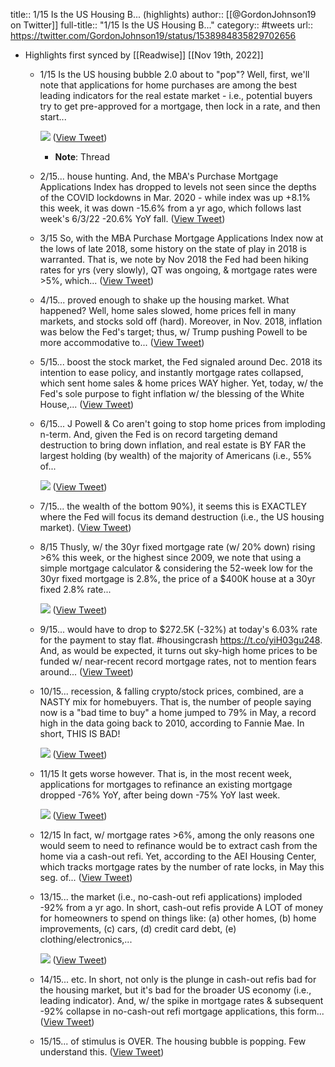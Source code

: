 title:: 1/15 Is the US Housing B... (highlights)
author:: [[@GordonJohnson19 on Twitter]]
full-title:: "1/15 Is the US Housing B..."
category:: #tweets
url:: https://twitter.com/GordonJohnson19/status/1538984835829702656

- Highlights first synced by [[Readwise]] [[Nov 19th, 2022]]
	- 1/15 Is the US housing bubble 2.0 about to "pop"? Well, first, we'll note that applications for home purchases are among the best leading indicators for the real estate market - i.e., potential buyers try to get pre-approved for a mortgage, then lock in a rate, and then start... 
	  
	  ![](https://pbs.twimg.com/media/FVuBpokX0AAPqKO.jpg) ([View Tweet](https://twitter.com/GordonJohnson19/status/1538984835829702656))
		- **Note**: Thread
	- 2/15... house hunting. And, the MBA's Purchase Mortgage Applications Index has dropped to levels not seen since the depths of the COVID lockdowns in Mar. 2020 - while index was up +8.1% this week, it was down -15.6% from a yr ago, which follows last week's 6/3/22 -20.6% YoY fall. ([View Tweet](https://twitter.com/GordonJohnson19/status/1538984837746393092))
	- 3/15 So, with the MBA Purchase Mortgage Applications Index now at the lows of late 2018, some history on the state of play in 2018 is warranted. That is, we note by Nov 2018 the Fed had been hiking rates for yrs (very slowly), QT was ongoing, & mortgage rates were >5%, which... ([View Tweet](https://twitter.com/GordonJohnson19/status/1538984839273234433))
	- 4/15... proved enough to shake up the housing market. What happened? Well, home sales slowed, home prices fell in many markets, and stocks sold off (hard). Moreover, in Nov. 2018, inflation was below the Fed's target; thus, w/ Trump pushing Powell to be more accommodative to... ([View Tweet](https://twitter.com/GordonJohnson19/status/1538984840753733633))
	- 5/15... boost the stock market, the Fed signaled around Dec. 2018 its intention to ease policy, and instantly mortgage rates collapsed, which sent home sales & home prices WAY higher. Yet, today, w/ the Fed's sole purpose to fight inflation w/ the blessing of the White House,... ([View Tweet](https://twitter.com/GordonJohnson19/status/1538984842364391430))
	- 6/15... J Powell & Co aren't going to stop home prices from imploding n-term. And, given the Fed is on record targeting demand destruction to bring down inflation, and real estate is BY FAR the largest holding (by wealth) of the majority of Americans (i.e., 55% of... 
	  
	  ![](https://pbs.twimg.com/media/FVuIDwPXwAQb17l.jpg) ([View Tweet](https://twitter.com/GordonJohnson19/status/1538984846168555522))
	- 7/15... the wealth of the bottom 90%), it seems this is EXACTLEY where the Fed will focus its demand destruction (i.e., the US housing market). ([View Tweet](https://twitter.com/GordonJohnson19/status/1538984847951245313))
	- 8/15 Thusly, w/ the 30yr fixed mortgage rate (w/ 20% down) rising >6% this week, or the highest since 2009, we note that using a simple mortgage calculator & considering the 52-week low for the 30yr fixed mortgage is 2.8%, the price of a $400K house at a 30yr fixed 2.8% rate... 
	  
	  ![](https://pbs.twimg.com/media/FVuJYwaWIAEyHG6.jpg) ([View Tweet](https://twitter.com/GordonJohnson19/status/1538984851147194370))
	- 9/15... would have to drop to $272.5K (-32%) at today's 6.03% rate for the payment to stay flat. #housingcrash https://t.co/yiH03gu248. And, as would be expected, it turns out sky-high home prices to be funded w/ near-recent record mortgage rates, not to mention fears around... ([View Tweet](https://twitter.com/GordonJohnson19/status/1538984852904714245))
	- 10/15... recession, & falling crypto/stock prices, combined, are a NASTY mix for homebuyers. That is, the number of people saying now is a "bad time to buy" a home jumped to 79% in May, a record high in the data going back to 2010, according to Fannie Mae. In short, THIS IS BAD! 
	  
	  ![](https://pbs.twimg.com/media/FVuKKiCWUAIkcCY.jpg) ([View Tweet](https://twitter.com/GordonJohnson19/status/1538984856096473096))
	- 11/15 It gets worse however. That is, in the most recent week, applications for mortgages to refinance an existing mortgage dropped -76% YoY, after being down -75% YoY last week. 
	  
	  ![](https://pbs.twimg.com/media/FVuK6D3WAAAORL4.jpg) ([View Tweet](https://twitter.com/GordonJohnson19/status/1538984860085374978))
	- 12/15 In fact, w/ mortgage rates >6%, among the only reasons one would seem to need to refinance would be to extract cash from the home via a cash-out refi. Yet, according to the AEI Housing Center, which tracks mortgage rates by the number of rate locks, in May this seg. of... ([View Tweet](https://twitter.com/GordonJohnson19/status/1538984861813420032))
	- 13/15... the market (i.e., no-cash-out refi applications) imploded -92% from a yr ago. In short, cash-out refis provide A LOT of money for homeowners to spend on things like: (a) other homes, (b) home improvements, (c) cars, (d) credit card debt, (e) clothing/electronics,... 
	  
	  ![](https://pbs.twimg.com/media/FVuO8vZXwAEkdXz.jpg) ([View Tweet](https://twitter.com/GordonJohnson19/status/1538984865370198018))
	- 14/15... etc. In short, not only is the plunge in cash-out refis bad for the housing market, but it's bad for the broader US economy (i.e., leading indicator). And, w/ the spike in mortgage rates & subsequent -92% collapse in no-cash-out refi mortgage applications, this form... ([View Tweet](https://twitter.com/GordonJohnson19/status/1538984867127517189))
	- 15/15... of stimulus is OVER. The housing bubble is popping. Few understand this. ([View Tweet](https://twitter.com/GordonJohnson19/status/1538984868629123073))